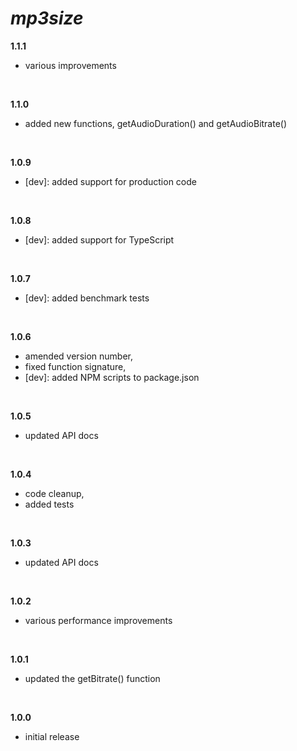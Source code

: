 # _mp3size_

**1.1.1**

- various improvements

<br>

**1.1.0**

- added new functions, getAudioDuration() and getAudioBitrate()

<br>

**1.0.9**

- [dev]: added support for production code

<br>

**1.0.8**

- [dev]: added support for TypeScript

<br>

**1.0.7**

- [dev]: added benchmark tests

<br>

**1.0.6**

- amended version number,
- fixed function signature,
- [dev]: added NPM scripts to package.json

<br>

**1.0.5**

- updated API docs

<br>

**1.0.4**

- code cleanup,
- added tests

<br>

**1.0.3**

- updated API docs

<br>

**1.0.2**

- various performance improvements

<br>

**1.0.1**

- updated the getBitrate() function

<br>

**1.0.0**

- initial release
